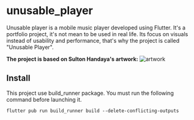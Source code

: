 # unusable_player

Unusable player is a mobile music player developed using Flutter.
It's a portfolio project, it's not mean to be used in real life.
Its focus on visuals instead of usability and performance, that's why the project is called "Unusable Player".


**The project is based on Sulton Handaya's artwork:**
![artwork](readme/original_artwork_by_sulton_handaya.webp)


## Install

This project use build_runner package. You must run the following command before launching it.
```
flutter pub run build_runner build --delete-conflicting-outputs
```
